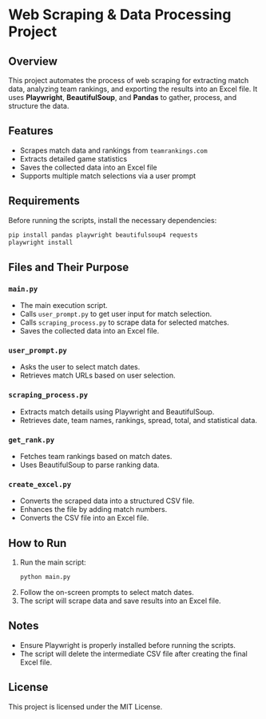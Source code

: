 # Web Scraping & Data Processing Project

## Overview
This project automates the process of web scraping for extracting match data, analyzing team rankings, and exporting the results into an Excel file. It uses **Playwright**, **BeautifulSoup**, and **Pandas** to gather, process, and structure the data.

## Features
- Scrapes match data and rankings from `teamrankings.com`
- Extracts detailed game statistics
- Saves the collected data into an Excel file
- Supports multiple match selections via a user prompt

## Requirements
Before running the scripts, install the necessary dependencies:

```sh
pip install pandas playwright beautifulsoup4 requests
playwright install
```

## Files and Their Purpose
### `main.py`
- The main execution script.
- Calls `user_prompt.py` to get user input for match selection.
- Calls `scraping_process.py` to scrape data for selected matches.
- Saves the collected data into an Excel file.

### `user_prompt.py`
- Asks the user to select match dates.
- Retrieves match URLs based on user selection.

### `scraping_process.py`
- Extracts match details using Playwright and BeautifulSoup.
- Retrieves date, team names, rankings, spread, total, and statistical data.

### `get_rank.py`
- Fetches team rankings based on match dates.
- Uses BeautifulSoup to parse ranking data.

### `create_excel.py`
- Converts the scraped data into a structured CSV file.
- Enhances the file by adding match numbers.
- Converts the CSV file into an Excel file.

## How to Run
1. Run the main script:
   ```sh
   python main.py
   ```
2. Follow the on-screen prompts to select match dates.
3. The script will scrape data and save results into an Excel file.

## Notes
- Ensure Playwright is properly installed before running the scripts.
- The script will delete the intermediate CSV file after creating the final Excel file.

## License
This project is licensed under the MIT License.
